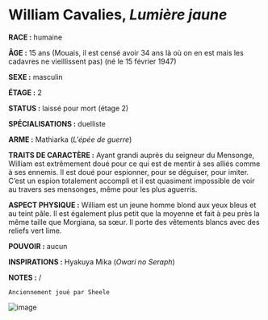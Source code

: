 # William Cavalies, *Lumière jaune*

**RACE :** humaine

**ÂGE :** 15 ans (Mouais, il est censé avoir 34 ans là où on en est mais les cadavres ne vieillissent pas) (né le 15 février 1947)

**SEXE :** masculin

**ÉTAGE :** 2

**STATUS :** laissé pour mort (étage 2)

**SPÉCIALISATIONS :** duelliste

**ARME :** Mathiarka (*L'épée de guerre*)

**TRAITS DE CARACTÈRE :** Ayant grandi auprès du seigneur du Mensonge, William est extrêmement doué pour ce qui est de mentir à ses alliés comme à ses ennemis. Il est doué pour espionner, pour se déguiser, pour imiter. C’est un espion totalement accompli et il est quasiment impossible de voir au travers ses mensonges, même pour les plus aguerris.

**ASPECT PHYSIQUE :** William est un jeune homme blond aux yeux bleus et au teint pâle. Il est également plus petit que la moyenne et fait à peu près la même taille que Morgiana, sa sœur. Il porte des vêtements blancs avec des reliefs vert lime.

**POUVOIR :** aucun

**INSPIRATIONS :** Hyakuya Mika (*Owari no Seraph*)

**NOTES :** /

`Anciennement joué par Sheele`

![image](https://enyxia.alkanife.fr/images/characters/william.png)